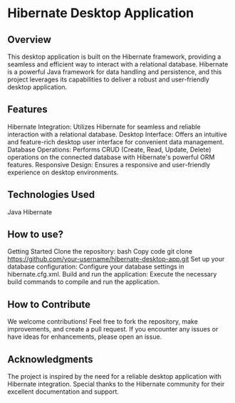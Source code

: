 # Hibernate Desktop Application


## Overview
This desktop application is built on the Hibernate framework, providing a seamless and efficient way to interact with a relational database. Hibernate is a powerful Java framework for data handling and persistence, and this project leverages its capabilities to deliver a robust and user-friendly desktop application.

## Features
Hibernate Integration: Utilizes Hibernate for seamless and reliable interaction with a relational database.
Desktop Interface: Offers an intuitive and feature-rich desktop user interface for convenient data management.
Database Operations: Performs CRUD (Create, Read, Update, Delete) operations on the connected database with Hibernate's powerful ORM features.
Responsive Design: Ensures a responsive and user-friendly experience on desktop environments.


## Technologies Used
Java
Hibernate

## How to use?
Getting Started
Clone the repository:
bash
Copy code
git clone https://github.com/your-username/hibernate-desktop-app.git
Set up your database configuration:
Configure your database settings in hibernate.cfg.xml.
Build and run the application:
Execute the necessary build commands to compile and run the application.

## How to Contribute
We welcome contributions! Feel free to fork the repository, make improvements, and create a pull request. If you encounter any issues or have ideas for enhancements, please open an issue.

## Acknowledgments
The project is inspired by the need for a reliable desktop application with Hibernate integration.
Special thanks to the Hibernate community for their excellent documentation and support.
